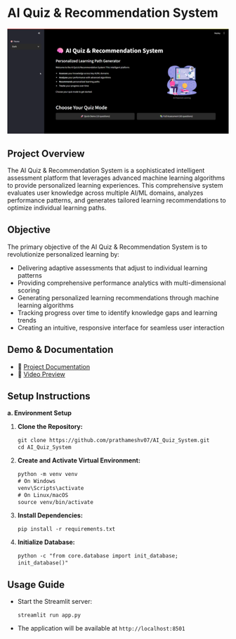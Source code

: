 # AI Quiz & Recommendation System

![AI Quiz System Banner](images/banner.png)

## Project Overview

The AI Quiz & Recommendation System is a sophisticated intelligent assessment platform that leverages advanced machine learning algorithms to provide personalized learning experiences. This comprehensive system evaluates user knowledge across multiple AI/ML domains, analyzes performance patterns, and generates tailored learning recommendations to optimize individual learning paths.

## Objective

The primary objective of the AI Quiz & Recommendation System is to revolutionize personalized learning by:
- Delivering adaptive assessments that adjust to individual learning patterns
- Providing comprehensive performance analytics with multi-dimensional scoring
- Generating personalized learning recommendations through machine learning algorithms
- Tracking progress over time to identify knowledge gaps and learning trends
- Creating an intuitive, responsive interface for seamless user interaction

## Demo & Documentation

- 📄 [Project Documentation](documentation.md)
- 🎥 [Video Preview](https://drive.google.com/file/d/1gBlS9XQ4CGe4Q7xfzRTcD_wuO-GikFAW/view)

## Setup Instructions

**a. Environment Setup**

1. **Clone the Repository:**
   ```
   git clone https://github.com/prathameshv07/AI_Quiz_System.git
   cd AI_Quiz_System
   ```

2. **Create and Activate Virtual Environment:**
   ```
   python -m venv venv
   # On Windows
   venv\Scripts\activate
   # On Linux/macOS
   source venv/bin/activate
   ```

3. **Install Dependencies:**
   ```
   pip install -r requirements.txt
   ```

4. **Initialize Database:**
   ```
   python -c "from core.database import init_database; init_database()"
   ```

## Usage Guide

- Start the Streamlit server:
  ```
  streamlit run app.py
  ```
- The application will be available at `http://localhost:8501`
